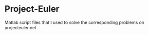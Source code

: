 # Project-Euler
Matlab script files that I used to solve the corresponding problems on projecteuler.net
